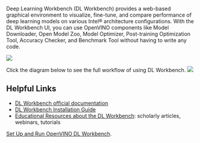 Deep Learning Workbench (DL Workbench) provides a web-based graphical environment to visualize, fine-tune, and compare performance of deep learning models on various Intel® architecture configurations. With the DL Workbench UI, you can use OpenVINO components like Model Downloader, Open Model Zoo, Model Optimizer, Post-training Optimization Tool, Accuracy Checker, and Benchmark Tool without having to write any code.

![](https://docs.openvino.ai/latest/_images/openvino_dl_wb.png)
 
Click the diagram below to see the full workflow of using DL Workbench.
![](https://docs.openvino.ai/latest/_images/dl_wb_diagram_overview.svg)
 
## Helpful Links
 
- [DL Workbench official documentation](https://docs.openvino.ai/latest/workbench_docs_Workbench_DG_Introduction.html)
- [DL Workbench Installation Guide](https://docs.openvino.ai/latest/workbench_docs_Workbench_DG_Install.html)
- [Educational Resources about the DL Workbench](https://docs.openvino.ai/latest/workbench_docs_Workbench_DG_Additional_Resources.html): scholarly articles, webinars, tutorials

[Set Up and Run OpenVINO DL Workbench](./development/docs/bootstrap.md).
